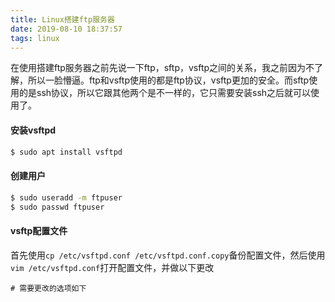```yaml
---
title: Linux搭建ftp服务器
date: 2019-08-10 18:37:57
tags: linux
---
```


在使用搭建ftp服务器之前先说一下ftp，sftp，vsftp之间的关系，我之前因为不了解，所以一脸懵逼。ftp和vsftp使用的都是ftp协议，vsftp更加的安全。而sftp使用的是ssh协议，所以它跟其他两个是不一样的，它只需要安装ssh之后就可以使用了。

#### 安装vsftpd

```sh
$ sudo apt install vsftpd
```

#### 创建用户

```sh
$ sudo useradd -m ftpuser
$ sudo passwd ftpuser
```

#### vsftp配置文件


首先使用`cp /etc/vsftpd.conf /etc/vsftpd.conf.copy`备份配置文件，然后使用`vim /etc/vsftpd.conf`打开配置文件，并做以下更改

```
# 需要更改的选项如下



```
